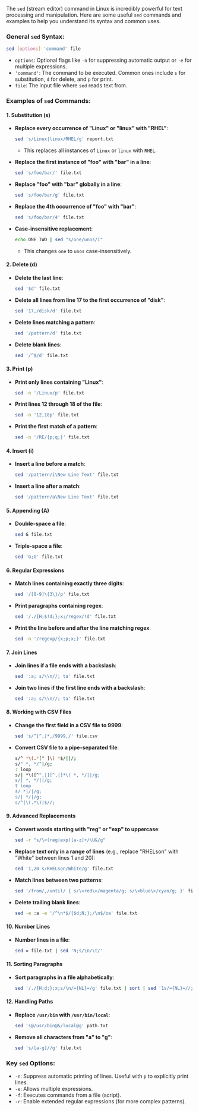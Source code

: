 The `sed` (stream editor) command in Linux is incredibly powerful for text processing and manipulation. Here are some useful `sed` commands and examples to help you understand its syntax and common uses.

### General `sed` Syntax:

```bash
sed [options] 'command' file
```

- `options`: Optional flags like `-n` for suppressing automatic output or `-e` for multiple expressions.
- `'command'`: The command to be executed. Common ones include `s` for substitution, `d` for delete, and `p` for print.
- `file`: The input file where `sed` reads text from.

### Examples of `sed` Commands:

#### 1. **Substitution (s)**
   - **Replace every occurrence of "Linux" or "linux" with "RHEL"**:
     ```bash
     sed 's/Linux|linux/RHEL/g' report.txt
     ```
     - This replaces all instances of `Linux` or `linux` with `RHEL`.

   - **Replace the first instance of "foo" with "bar" in a line**:
     ```bash
     sed 's/foo/bar/' file.txt
     ```

   - **Replace "foo" with "bar" globally in a line**:
     ```bash
     sed 's/foo/bar/g' file.txt
     ```

   - **Replace the 4th occurrence of "foo" with "bar"**:
     ```bash
     sed 's/foo/bar/4' file.txt
     ```

   - **Case-insensitive replacement**:
     ```bash
     echo ONE TWO | sed "s/one/unos/I"
     ```
     - This changes `one` to `unos` case-insensitively.

#### 2. **Delete (d)**
   - **Delete the last line**:
     ```bash
     sed '$d' file.txt
     ```

   - **Delete all lines from line 17 to the first occurrence of "disk"**:
     ```bash
     sed '17,/disk/d' file.txt
     ```

   - **Delete lines matching a pattern**:
     ```bash
     sed '/pattern/d' file.txt
     ```

   - **Delete blank lines**:
     ```bash
     sed '/^$/d' file.txt
     ```

#### 3. **Print (p)**
   - **Print only lines containing "Linux"**:
     ```bash
     sed -n '/Linux/p' file.txt
     ```

   - **Print lines 12 through 18 of the file**:
     ```bash
     sed -n '12,18p' file.txt
     ```

   - **Print the first match of a pattern**:
     ```bash
     sed -n '/RE/{p;q;}' file.txt
     ```

#### 4. **Insert (i)**
   - **Insert a line before a match**:
     ```bash
     sed '/pattern/i\New Line Text' file.txt
     ```

   - **Insert a line after a match**:
     ```bash
     sed '/pattern/a\New Line Text' file.txt
     ```

#### 5. **Appending (A)**
   - **Double-space a file**:
     ```bash
     sed G file.txt
     ```

   - **Triple-space a file**:
     ```bash
     sed 'G;G' file.txt
     ```

#### 6. **Regular Expressions**
   - **Match lines containing exactly three digits**:
     ```bash
     sed '/[0-9]\{3\}/p' file.txt
     ```

   - **Print paragraphs containing regex**:
     ```bash
     sed '/./{H;$!d;};x;/regex/!d' file.txt
     ```

   - **Print the line before and after the line matching regex**:
     ```bash
     sed -n '/regexp/{x;p;x;}' file.txt
     ```

#### 7. **Join Lines**
   - **Join lines if a file ends with a backslash**:
     ```bash
     sed ':a; s/\\n//; ta' file.txt
     ```

   - **Join two lines if the first line ends with a backslash**:
     ```bash
     sed ':a; s/\\n//; ta' file.txt
     ```

#### 8. **Working with CSV Files**
   - **Change the first field in a CSV file to 9999**:
     ```bash
     sed 's/^[^,]*,/9999,/' file.csv
     ```

   - **Convert CSV file to a pipe-separated file**:
     ```bash
     s/^ *\(.*[^ ]\) *$/||/;
     s/" *, */"|/g;
     : loop
     s/| *\([^",|][^,|]*\) *, */||/g;
     s/| *, */||/g;
     t loop
     s/ *|/|/g;
     s/| */|/g;
     s/^|\(.*\)|$//;
     ```

#### 9. **Advanced Replacements**
   - **Convert words starting with "reg" or "exp" to uppercase**:
     ```bash
     sed -r "s/\<(reg|exp)[a-z]+/\U&/g"
     ```

   - **Replace text only in a range of lines** (e.g., replace "RHELson" with "White" between lines 1 and 20):
     ```bash
     sed '1,20 s/RHELson/White/g' file.txt
     ```

   - **Match lines between two patterns**:
     ```bash
     sed '/from/,/until/ { s/\<red\>/magenta/g; s/\<blue\>/cyan/g; }' file.txt
     ```

   - **Delete trailing blank lines**:
     ```bash
     sed -e :a -e '/^\n*$/{$d;N;};/\n$/ba' file.txt
     ```

#### 10. **Number Lines**
   - **Number lines in a file**:
     ```bash
     sed = file.txt | sed 'N;s/\n/\t/'
     ```

#### 11. **Sorting Paragraphs**
   - **Sort paragraphs in a file alphabetically**:
     ```bash
     sed '/./{H;d;};x;s/\n/={NL}=/g' file.txt | sort | sed '1s/={NL}=//;s/={NL}=/\n/g'
     ```

#### 12. **Handling Paths**
   - **Replace `/usr/bin` with `/usr/bin/local`**:
     ```bash
     sed 's@/usr/bin@&/local@g' path.txt
     ```

   - **Remove all characters from "a" to "g"**:
     ```bash
     sed 's/[a-g]//g' file.txt
     ```

### Key `sed` Options:
- `-n`: Suppress automatic printing of lines. Useful with `p` to explicitly print lines.
- `-e`: Allows multiple expressions.
- `-f`: Executes commands from a file (script).
- `-r`: Enable extended regular expressions (for more complex patterns).
